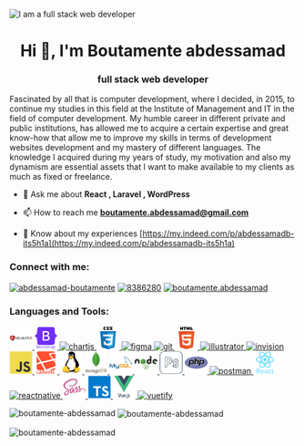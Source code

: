 ![I am a full stack web developer](https://media-exp1.licdn.com/dms/image/C4D16AQHTHjt0bwpL7w/profile-displaybackgroundimage-shrink_350_1400/0/1555262910905?e=1623888000&v=beta&t=Vzy1oE5JPslnDlfpdeleRsTLy44Q9Jkzrql1SMU6uTo)
<h1 align="center">Hi 👋, I'm Boutamente abdessamad</h1>
<h3 align="center">full stack web developer</h3>
Fascinated by all that is computer development, where I decided, in 2015, to continue my studies in this field at the Institute of Management and IT in the field of computer development. My humble career in different private and public institutions, has allowed me to acquire a certain expertise and great know-how that allow me to improve my skills in terms of development websites development and my mastery of different languages. The knowledge I acquired during my years of study, my motivation and also my dynamism are essential assets that I want to make available to my clients as much as fixed or freelance.

- 💬 Ask me about **React , Laravel , WordPress**

- 📫 How to reach me **boutamente.abdessamad@gmail.com**

- 📄 Know about my experiences [https://my.indeed.com/p/abdessamadb-its5h1a](https://my.indeed.com/p/abdessamadb-its5h1a)

<h3 align="left">Connect with me:</h3>
<p align="left">
<a href="https://linkedin.com/in/abdessamad-boutamente" target="blank"><img align="center" src="https://cdn.jsdelivr.net/npm/simple-icons@3.0.1/icons/linkedin.svg" alt="abdessamad-boutamente" height="30" width="40" /></a>
<a href="https://stackoverflow.com/users/8386280" target="blank"><img align="center" src="https://cdn.jsdelivr.net/npm/simple-icons@3.0.1/icons/stackoverflow.svg" alt="8386280" height="30" width="40" /></a>
<a href="https://fb.com/boutamente.abdessamad" target="blank"><img align="center" src="https://cdn.jsdelivr.net/npm/simple-icons@3.0.1/icons/facebook.svg" alt="boutamente.abdessamad" height="30" width="40" /></a>
</p>

<h3 align="left">Languages and Tools:</h3>
<p align="left"> <a href="https://angular.io" target="_blank"> <img src="https://raw.githubusercontent.com/devicons/devicon/master/icons/angularjs/angularjs-original-wordmark.svg" alt="angularjs" width="40" height="40"/> </a> <a href="https://getbootstrap.com" target="_blank"> <img src="https://raw.githubusercontent.com/devicons/devicon/master/icons/bootstrap/bootstrap-plain-wordmark.svg" alt="bootstrap" width="40" height="40"/> </a> <a href="https://www.chartjs.org" target="_blank"> <img src="https://www.chartjs.org/media/logo-title.svg" alt="chartjs" width="40" height="40"/> </a> <a href="https://www.w3schools.com/css/" target="_blank"> <img src="https://raw.githubusercontent.com/devicons/devicon/master/icons/css3/css3-original-wordmark.svg" alt="css3" width="40" height="40"/> </a> <a href="https://www.figma.com/" target="_blank"> <img src="https://www.vectorlogo.zone/logos/figma/figma-icon.svg" alt="figma" width="40" height="40"/> </a> <a href="https://git-scm.com/" target="_blank"> <img src="https://www.vectorlogo.zone/logos/git-scm/git-scm-icon.svg" alt="git" width="40" height="40"/> </a> <a href="https://www.w3.org/html/" target="_blank"> <img src="https://raw.githubusercontent.com/devicons/devicon/master/icons/html5/html5-original-wordmark.svg" alt="html5" width="40" height="40"/> </a> <a href="https://www.adobe.com/in/products/illustrator.html" target="_blank"> <img src="https://www.vectorlogo.zone/logos/adobe_illustrator/adobe_illustrator-icon.svg" alt="illustrator" width="40" height="40"/> </a> <a href="https://www.invisionapp.com/" target="_blank"> <img src="https://www.vectorlogo.zone/logos/invisionapp/invisionapp-icon.svg" alt="invision" width="40" height="40"/> </a> <a href="https://developer.mozilla.org/en-US/docs/Web/JavaScript" target="_blank"> <img src="https://raw.githubusercontent.com/devicons/devicon/master/icons/javascript/javascript-original.svg" alt="javascript" width="40" height="40"/> </a> <a href="https://laravel.com/" target="_blank"> <img src="https://raw.githubusercontent.com/devicons/devicon/master/icons/laravel/laravel-plain-wordmark.svg" alt="laravel" width="40" height="40"/> </a> <a href="https://www.linux.org/" target="_blank"> <img src="https://raw.githubusercontent.com/devicons/devicon/master/icons/linux/linux-original.svg" alt="linux" width="40" height="40"/> </a> <a href="https://www.mongodb.com/" target="_blank"> <img src="https://raw.githubusercontent.com/devicons/devicon/master/icons/mongodb/mongodb-original-wordmark.svg" alt="mongodb" width="40" height="40"/> </a> <a href="https://www.mysql.com/" target="_blank"> <img src="https://raw.githubusercontent.com/devicons/devicon/master/icons/mysql/mysql-original-wordmark.svg" alt="mysql" width="40" height="40"/> </a> <a href="https://nodejs.org" target="_blank"> <img src="https://raw.githubusercontent.com/devicons/devicon/master/icons/nodejs/nodejs-original-wordmark.svg" alt="nodejs" width="40" height="40"/> </a> <a href="https://www.photoshop.com/en" target="_blank"> <img src="https://raw.githubusercontent.com/devicons/devicon/master/icons/photoshop/photoshop-line.svg" alt="photoshop" width="40" height="40"/> </a> <a href="https://www.php.net" target="_blank"> <img src="https://raw.githubusercontent.com/devicons/devicon/master/icons/php/php-original.svg" alt="php" width="40" height="40"/> </a> <a href="https://postman.com" target="_blank"> <img src="https://www.vectorlogo.zone/logos/getpostman/getpostman-icon.svg" alt="postman" width="40" height="40"/> </a> <a href="https://reactjs.org/" target="_blank"> <img src="https://raw.githubusercontent.com/devicons/devicon/master/icons/react/react-original-wordmark.svg" alt="react" width="40" height="40"/> </a> <a href="https://reactnative.dev/" target="_blank"> <img src="https://reactnative.dev/img/header_logo.svg" alt="reactnative" width="40" height="40"/> </a> <a href="https://sass-lang.com" target="_blank"> <img src="https://raw.githubusercontent.com/devicons/devicon/master/icons/sass/sass-original.svg" alt="sass" width="40" height="40"/> </a> <a href="https://www.typescriptlang.org/" target="_blank"> <img src="https://raw.githubusercontent.com/devicons/devicon/master/icons/typescript/typescript-original.svg" alt="typescript" width="40" height="40"/> </a> <a href="https://vuejs.org/" target="_blank"> <img src="https://raw.githubusercontent.com/devicons/devicon/master/icons/vuejs/vuejs-original-wordmark.svg" alt="vuejs" width="40" height="40"/> </a> <a href="https://vuetifyjs.com/en/" target="_blank"> <img src="https://bestofjs.org/logos/vuetify.svg" alt="vuetify" width="40" height="40"/> </a> </p>

<p><img align="left" src="https://github-readme-stats.vercel.app/api/top-langs?username=boutamente-abdessamad&show_icons=true&locale=en&layout=compact" alt="boutamente-abdessamad" /></p>

<p>&nbsp;<img align="center" src="https://github-readme-stats.vercel.app/api?username=boutamente-abdessamad&show_icons=true&locale=en" alt="boutamente-abdessamad" /></p>

<p><img align="center" src="https://github-readme-streak-stats.herokuapp.com/?user=boutamente-abdessamad&" alt="boutamente-abdessamad" /></p>
